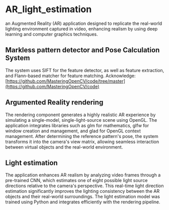 # AR_light_estimation
an Augmented Reality (AR) application designed to replicate the real-world lighting environment captured in video, enhancing realism by using deep learning and computer graphics techniques.

## Markless pattern detector and Pose Calculation System
The system uses SIFT for the feature detector, as well as feature extraction, and Flann-based matcher for feature matching.
Acknowledge: [https://github.com/MasteringOpenCV/code/tree/master](https://github.com/MasteringOpenCV/code)

## Argumented Reality rendering

The rendering component generates a highly realistic AR experience by simulating a single-model, single-light-source scene using OpenGL. The application integrates libraries such as glm for mathematics, glfw for window creation and management, and glad for OpenGL context management. After determining the reference pattern's pose, the system transforms it into the camera's view matrix, allowing seamless interaction between virtual objects and the real-world environment.

## Light estimation

The application enhances AR realism by analyzing video frames through a pre-trained CNN, which estimates one of eight possible light source directions relative to the camera's perspective. This real-time light direction estimation significantly improves the lighting consistency between the AR objects and their real-world surroundings. The light estimation model was trained using Python and integrates efficiently with the rendering pipeline.
